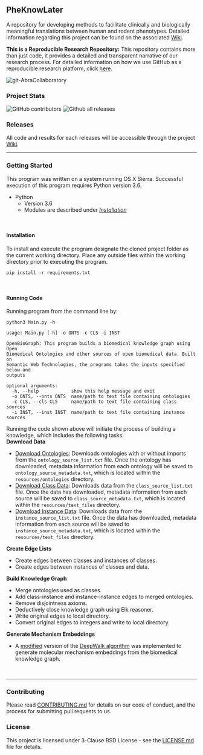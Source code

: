 ## PheKnowLater

A repository for developing methods to facilitate clinically and biologically meaningful translations between human and rodent phenotypes. Detailed information regarding this project can be found on the associated [Wiki](https://github.com/callahantiff/PheKnowLater/wiki).

**This is a Reproducible Research Repository:** This repository contains more than just code, it provides a detailed and transparent narrative of our research process. For detailed information on how we use GitHub as a reproducible research platform, click [here](https://github.com/callahantiff/Abra-Collaboratory/wiki/Using-GitHub-as-a-Reproducible-Research-Platform).

<img src="https://img.shields.io/badge/ReproducibleResearch-AbraCollaboratory-magenta.svg?style=flat-square" alt="git-AbraCollaboratory">

### Project Stats
![GitHub contributors](https://img.shields.io/github/contributors/callahantiff/PheKnowLater.svg?color=yellow&style=flat-square) ![Github all releases](https://img.shields.io/github/downloads/callahantiff/PheKnowLater/total.svg?color=dodgerblue&style=flat-square)

### Releases
All code and results for each releases will be accessible through the project [Wiki](https://github.com/callahantiff/PheKnowLator/wiki).

***

### Getting Started

This program was written on a system running OS X Sierra. Successful execution of this program requires Python version 3.6.

  * Python
    * Version 3.6
    * Modules are described under [*Installation*](#Installation)

<br>

#### Installation

To install and execute the program designate the cloned project folder as the current working directory. Place any outside files within the working directory prior to executing the program.

```
pip install -r requirements.txt
```

<br>

#### Running Code

Running program from the command line by:

```
python3 Main.py -h

usage: Main.py [-h] -o ONTS -c CLS -i INST

OpenBioGraph: This program builds a biomedical knowledge graph using Open
Biomedical Ontologies and other sources of open biomedical data. Built on
Semantic Web Technologies, the programs takes the inputs specified below and
outputs

optional arguments:
  -h, --help            show this help message and exit
  -o ONTS, --onts ONTS  name/path to text file containing ontologies
  -c CLS, --cls CLS     name/path to text file containing class sources
  -i INST, --inst INST  name/path to text file containing instance sources
```   

Running the code shown above will initiate the process of building a knowledge, which includes the following tasks:  
**Download Data**
 - <u>Download Ontologies</u>: Downloads ontologies with or without imports from the `ontology_source_list.txt` file.
  Once the ontology has downloaded, metadata information from each ontology will be saved to `ontology_source_metadata.txt`, which is located within the `resources/ontologies` directory.
 - <u>Download Class Data</u>: Downloads data from the `class_source_list.txt` file. Once 
    the data has downloaded, metadata information from each source will be saved to `class_source_metadata.txt`, which is located within the `resources/text_files` directory. 
 - <u>Download Instance Data</u>: Downloads data from the `instance_source_list.txt` file. Once the data has downloaded, metadata information from each source will be saved to `instance_source_metadata.txt`, which is located within the `resources/text_files` directory.   

**Create Edge Lists**  
 - Create edges between classes and instances of classes.  
 - Create  edges between instances of classes and data.  

**Build Knowledge Graph**  
 - Merge ontologies used as classes.  
 - Add class-instance and instance-instance edges to merged ontologies.  
 - Remove disjointness axioms.  
 - Deductively close knowledge graph using Elk reasoner.    
 - Write original edges to local directory.  
 - Convert original edges to integers and write to local directory.

**Generate Mechanism Embeddings**  
 - A [modified](https://github.com/bio-ontology-research-group/walking-rdf-and-owl) version of the [DeepWalk 
 algorithm]() was implemented to generate molecular mechanism embeddings from the biomedical knowledge graph. 

<br>

***

### Contributing

Please read [CONTRIBUTING.md](https://github.com/callahantiff/pheknowlator/blob/master/CONTRIBUTING.md) for details on 
our code of conduct, and the process for submitting pull requests to us.


### License

This project is licensed under 3-Clause BSD License - see the [LICENSE.md](https://github.com/callahantiff/pheknowlator/blob/master/LICENSE) file for details.
